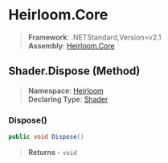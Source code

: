 # Heirloom.Core

> **Framework**: .NETStandard,Version=v2.1  
> **Assembly**: [Heirloom.Core][0]

## Shader.Dispose (Method)

> **Namespace**: [Heirloom][0]  
> **Declaring Type**: [Shader][1]

### Dispose()

```cs
public void Dispose()
```

> **Returns** - `void`

[0]: ../../../Heirloom.Core.md
[1]: ../Shader.md
